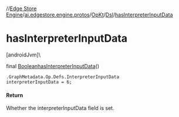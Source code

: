 //[Edge Store Engine](../../../../index.md)/[ai.edgestore.engine.protos](../../index.md)/[OpKt](../index.md)/[Dsl](index.md)/[hasInterpreterInputData](has-interpreter-input-data.md)

# hasInterpreterInputData

[androidJvm]\

final [Boolean](https://developer.android.com/reference/kotlin/java/lang/Boolean.html)[hasInterpreterInputData](has-interpreter-input-data.md)()

<code>.GraphMetadata.Op.Defs.InterpreterInputData interpreterInputData = 6;</code>

#### Return

Whether the interpreterInputData field is set.
